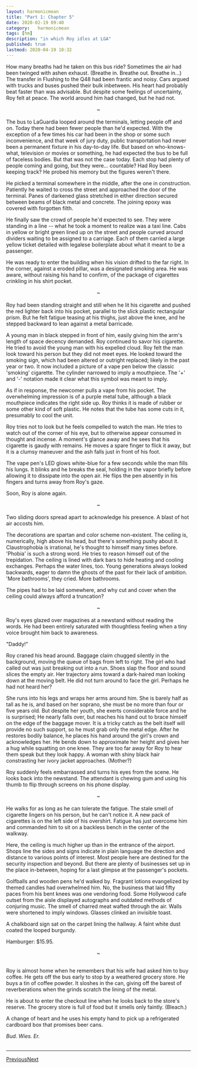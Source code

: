 ```yaml
---
layout:	harmonicmean
title: "Part 1: Chapter 5"
date: 2020-02-19 09:40
category:	harmonicmean
tags: [hm]
description: "in which Roy idles at LGA"
published: true
lastmod: 2020-04-19 10:32
---
```

[//]: # (4/19/20  -I changed the filename structure to try to aid readability.)

How many breaths had he taken on this bus ride? Sometimes the air had been twinged with ashen exhaust. (Breathe in. Breathe out. Breathe in...) The transfer in Flushing to the Q48 had been frantic and noisy. Cars argued with trucks and buses pushed their bulk inbetween. His heart had probably beat faster than was advisable. But despite some feelings of uncertainty, Roy felt at peace. The world around him had changed, but he had not. 

<center>~</center><br/>
The bus to LaGuardia looped around the terminals, letting people off and on. Today there had been fewer people than he'd expected. With the exception of a few times his car had been in the shop or some such inconvenience, and that week of jury duty, public transportation had never been a permanent fixture in his day-to-day life. But based on who-knows-what, television or movies or something, he had expected the bus to be full of faceless bodies. But that was not the case today. Each stop had plenty of people coming and going, but they were... countable? Had Roy been keeping track? He probed his memory but the figures weren't there.

He picked a terminal somewhere in the middle, after the one in construction. Patiently he waited to cross the street and approached the door of the terminal. Panes of darkened glass stretched in either direction secured between beams of black metal and concrete. The joining epoxy was covered with forgotten filth.

He finally saw the crowd of people he'd expected to see. They were standing in a line -- what he took a moment to realize was a taxi line. Cabs in yellow or bright green lined up on the street and people curved around dividers waiting to be assigned to a carriage. Each of them carried a large yellow ticket detailed with legalese boilerplate about what it meant to be a passenger.

He was ready to enter the building when his vision drifted to the far right. In the corner, against a eroded pillar, was a designated smoking area. He was aware, without raising his hand to confirm, of the package of cigarettes crinkling in his shirt pocket.

<center>~</center><br/>
Roy had been standing straight and still when he lit his cigarette and pushed the red lighter back into his pocket, parallel to the slick plastic rectangular prism. But he felt fatigue teasing at his thighs, just above the knee, and he stepped backward to lean against a metal barricade.

A young man in black stepped in front of him, easily giving him the arm's length of space decency demanded. Roy continued to savor his cigarette. He tried to avoid the young man with his expelled cloud. Roy felt the man look toward his person but they did not meet eyes. He looked toward the smoking sign, which had been altered or outright replaced; likely in the past year or two. It now included a picture of a vape pen below the classic 'smoking' cigarette. The cylinder narrowed to imply a mouthpiece. The '+' and '-' notation made it clear what this symbol was meant to imply.

As if in response, the newcomer pulls a vape from his pocket. The overwhelming impression is of a purple metal tube, although a black mouthpiece indicates the right side up. Roy thinks it is made of rubber or some other kind of soft plastic. He notes that the tube has some cuts in it, presumably to cool the unit.

Roy tries not to look but he feels compelled to watch the man. He tries to watch out of the corner of his eye, but to otherwise appear consumed in thought and incense. A moment's glance away and he sees that his cigarette is gaudy with remains. He moves a spare finger to flick it away, but it is a clumsy maneuver and the ash falls just in front of his foot.

The vape pen's LED glows white-blue for a few seconds while the man fills his lungs. It blinks and he breaks the seal, holding in the vapor briefly before allowing it to dissipate into the open air. He flips the pen absently in his fingers and turns away from Roy's gaze.

Soon, Roy is alone again.

<center>~</center><br/>
Two sliding doors spread apart to acknowledge his presence. A blast of hot air accosts him.

The decorations are spartan and color scheme non-existent. The ceiling is, numerically, high above his head, but there's something pushy about it. Claustrophobia is irrational, he's thought to himself many times before. 'Phobia' is such a strong word. He tries to reason himself out of the trepidation. The ceiling is lined with dark bars to hide heating and cooling exchanges. Perhaps the water lines, too. Young generations always looked backwards, eager to damn the ghosts of the past for their lack of ambition. 'More bathrooms', they cried. More bathrooms.

The pipes had to be laid somewhere, and why cut and cover when the ceiling could always afford a truncation?

<center>~</center><br/>
Roy's eyes glazed over magazines at a newstand without reading the words. He had been entirely saturated with thoughtless feeling when a tiny voice brought him back to awareness.

"Daddy!"

Roy craned his head around. Baggage claim chugged silently in the background, moving the queue of bags from left to right. The girl who had called out was just breaking out into a run. Shoes slap the floor and sound slices the empty air. Her trajectory aims toward a dark-haired man looking down at the moving belt. He did not turn around to face the girl. Perhaps he had not heard her?

She runs into his legs and wraps her arms around him. She is barely half as tall as he is, and based on her soprano, she must be no more than four or five years old. But despite her youth, she exerts considerable force and he is surprised; He nearly falls over, but reaches his hand out to brace himself on the edge of the baggage mover. It is a tricky catch as the belt itself will provide no such support, so he must grab only the metal edge. After he restores bodily balance, he places his hand around the girl's crown and acknowledges her. He bends down to approximate her height and gives her a hug while squatting on one knee. They are too far away for Roy to hear them speak but they look happy. A woman with shiny black hair constrasting her ivory jacket approaches. (Mother?)

Roy suddenly feels embarrassed and turns his eyes from the scene. He looks back into the newstand. The attendant is chewing gum and using his thumb to flip through screens on his phone display.

<center>~</center><br/>
He walks for as long as he can tolerate the fatigue. The stale smell of cigarette lingers on his person, but he can't notice it. A new pack of cigarettes is on the left side of his overshirt. Fatigue has just overcome him and commanded him to sit on a backless bench in the center of the walkway. 

Here, the ceiling is much higher up than in the entrance of the airport. Shops line the sides and signs indicate in plain language the direction and distance to various points of interest. Most people here are destined for the security inspection and beyond. But there are plenty of businesses set up in the place in-between, hoping for a last glimpse at the passenger's pockets.

Golfballs and wooden pens he'd walked by. Fragrant lotions evangelized by themed candles had overwhelmed him. No, the business that laid fifty paces from his bent knees was one vendoring food. Some Hollywood cafe outset from the aisle displayed autographs and outdated methods of conjuring music. The smell of charred meat wafted through the air. Walls were shortened to imply windows. Glasses clinked an invisible toast.

A chalkboard sign sat on the carpet lining the hallway. A faint white dust coated the looped burgundy. 

Hamburger: $15.95.

<center>~</center><br/>

Roy is almost home when he remembers that his wife had asked him to buy coffee. He gets off the bus early to stop by a weathered grocery store. He buys a tin of coffee powder. It sloshes in the can, giving off the barest of reverberations when the grinds scratch the lining of the metal.

He is about to enter the checkout line when he looks back to the store's reserve. The grocery store is full of food but it smells only faintly. (Bleach.)

A change of heart and he uses his empty hand to pick up a refrigerated cardboard box that promises beer cans.

_Bud. Wies. Er._
<br/><br/>

***

<span class="hm-nav-prev"><a href="{{ 'pt1ch4' | prepend: site.baseurl }}">Previous</a></span><span class="hm-nav-next"><a href="{{ 'pt1ch6' | prepend: site.baseurl }}">Next</a></span> 

